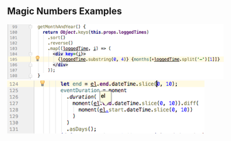 ## Magic Numbers Examples

![Magic number example 1](images/magic_number_1.png)
![Magic number example 2](images/magic_number_2.png)
